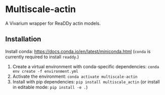 # Multiscale-actin

A Vivarium wrapper for ReaDDy actin models.

## Installation

Install conda: https://docs.conda.io/en/latest/miniconda.html
(`conda` is currently required to install `readdy`.)

1. Create a virtual environment with conda-specific dependencies: `conda env create -f environment.yml`
2. Activate the environment: `conda activate multiscale-actin`
3. Install with pip dependencies: `pip install multiscale_actin` (or install in editable mode: `pip install -e .`)
